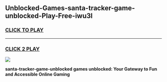 
## Unblocked-Games-santa-tracker-game-unblocked-Play-Free-iwu3l
<h3>
<a href="https://premium76.site?title=santa-tracker-game-unblocked&ref=15A">CLICK TO PLAY</a></h3>
<hr>

<h3>
<a href="https://premium76.site?title=santa-tracker-game-unblocked&ref=15A">CLICK 2 PLAY</a>
  
</h3>

<a href="https://premium76.site?title=santa-tracker-game-unblocked&ref=15A"><img src="https://clearcache.store/games.png"></a>


**santa-tracker-game-unblocked games unblocked: Your Gateway to Fun and Accessible Online Gaming**
